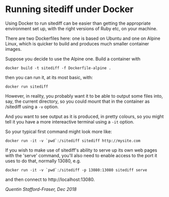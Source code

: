 # Running sitediff under Docker

Using Docker to run sitediff can be easier than getting the appropriate environment set up, with the right versions of Ruby etc, on your machine.

There are two Dockerfiles here: one is based on Ubuntu and one on Alpine Linux, which is quicker to build and produces much smaller container images.

Suppose you decide to use the Alpine one.  Build a container with 

    docker build -t sitediff -f Dockerfile-alpine .

then you can run it, at its most basic, with:

    docker run sitediff

However, in reality, you probably want it to be able to output some files into, say, the current directory, so you could mount that in the container as /sitediff using a `-v` option. 

And you want to see output as it is produced, in pretty colours, so you might tell it you have a more intereactive terminal using a `-it` option.

So your typical first command might look more like:

    docker run -it -v `pwd`:/sitediff sitediff http://mysite.com

If you wish to make use of sitediff's ability to serve up its own web pages with the 'serve' command, you'll also need to enable access to the port it uses to do that, normally 13080, e.g.

    docker run -it -v `pwd`:/sitediff -p 13080:13080 sitediff serve

and then connect to http://localhost:13080.

*Quentin Stafford-Fraser, Dec 2018*
